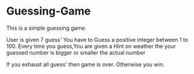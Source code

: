# Guessing-Game
This is a simple guessing game.

User is given 7 guess'
You have to Guess a positive integer between 1 to 100.
Every time you guess,You are given a Hint on weather the your guessed number is bigger or smaller the actual number

If you exhaust all guess' then game is over.
Otherwise you win.
